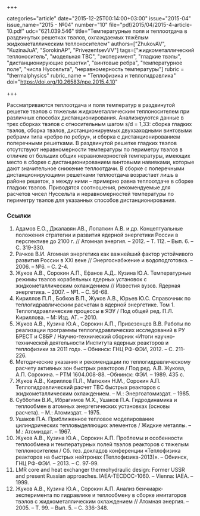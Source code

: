 +++

categories="article"
date="2015-12-25T00:14:00+03:00"
issue="2015-04"
issue_name="2015 - №04"
number="10"
file="pdf/2015/04/2015-4-article-10.pdf"
udc="621.039.546"
title="Температурные поля и теплоотдача в раздвинутых решетках твэлов, охлаждаемых тяжёлым жидкометаллическим теплоносителем"
authors=["ZhukovAV", "KuzinaJuA", "SorokinAP", "PrivezentsevVV"]
tags=["жидкометаллический теплоноситель", "модельная ТВС", "эксперимент", "гладкие твэлы", "дистанционирующие решетки", "винтовые ребра", "температурное поле", "числа Нуссельта", "неравномерность температуры"]
rubric = "thermalphysics"
rubric_name = "Теплофизика и теплогидравлика"
doi="https://doi.org/10.26583/npe.2015.4.10"

+++

Рассматриваются теплоотдача и поля температур в раздвинутой решетке твэлов с тяжелым жидкометаллическим теплоносителем при различных способах дистанционирования. Анализируются данные в трех сборках твэлов с относительным шагом s/d = 1,33: сборка гладких твэлов, сборка твэлов, дистанционируемых двухзаходными винтовыми ребрами типа «ребро по ребру», и сборка с дистанционированием поперечными решетками. В раздвинутой решетке гладких твэлов отсутствуют неравномерности температуры по периметру твэлов в отличие от больших общих неравномерностей температуры, имеющих место в сборке с дистанционированием винтовыми навивками, которые дают значительное снижение теплоотдачи. В сборке с поперечными дистанционирующими решетками теплоотдача возрастает лишь в районе решеток, а между ними – примерно равна теплоотдаче в сборке гладких твэлов. Приводятся соотношения, рекомендуемые для расчетов чисел Нуссельта и неравномерностей температуры по периметру твэлов для указанных способов дистанционирования.

### Ссылки

1. Адамов Е.О., Джалавян АВ., Лопаткин А.В. и др. Концептуальные положения стратегии и развития ядерной энергетики России в перспективе до 2100 г. // Атомная энергия. – 2012. – Т. 112. – Вып. 6. – С. 319-330.
2. Рачков В.И. Атомная энергетика как важнейший фактор устойчивого развития России в XXI веке // Энергоснабжение и водоподготовка. – 2006. – №6. – С. 2-4.
3. Жуков А.В., Сорокин А.П., Ефанов А.Д.. Кузина Ю.А. Температурные режимы твэлов корабельных ядерных установок с жидкометаллическим охлаждением // Известия вузов. Ядерная энергетика. – 2007. – №1. – С. 56-68.
4. Кириллов П.Л., Бобков В.П., Жуков А.В., Юрьев Ю.С. Справочник по теплогидравлическим расчетам в ядерной энергетике. Том 1. Теплогидравлические процессы в ЯЭУ / Под общей ред. П.Л. Кириллова. – М: Изд. АТ. – 2010.
5. Жуков А.В., Кузина Ю.А., Сорокин А.П., Привезенцев В.В. Работы по реализации программы теплогидравлических исследований в РУ БРЕСТ и СВБР / Научно-технический сборник «Итоги научно-технической деятельности Института ядерных реакторов и теплофизики за 2011 год». – Обнинск: ГНЦ РФ-ФЭИ, 2012. – С. 211-226.
6. Методические указания и рекомендации по теплогидравлическому расчету активных зон быстрых реакторов / Под ред. А.В. Жукова, А.П. Сорокина. – РТМ 1604.008-88. –Обнинск: ФЭИ. – 1989. 435 с.
7. Жуков А.В., Кириллов П.Л., Матюхин Н.М., Сорокин А.П. Теплогидравлический расчет ТВС быстрых реакторов с жидкометаллическим охлаждением. – М.: Энергоатомиздат. – 1985.
8. Субботин В.И., Ибрагимов М.Х., Ушаков П.А. Гидродинамика и теплообмен в атомных энергетических установках (основы расчета). – М.: Атомиздат. – 1975.
9. Ушаков П.А. Приближенное тепловое моделирование цилиндрических тепловыделяющих элементов / Жидкие металлы. – М.: Атомиздат. – 1967.
10. Жуков А.В., Кузина Ю.А., Сорокин А.П. Проблемы и особенности теплообмена и температурных полей твэлов реакторов с тяжелым теплоносителем / Сб. тез. докладов конференции «Теплофизика реакторов на быстрых нейтронах (Теплофизика-2013)». – Обнинск, ГНЦ РФ-ФЭИ. – 2013. – C. 97-99.
11. LMR core and heat exchanger thermohydraulic design: Former USSR and present Russian approaches. IAEA-TECDOC-1060. – Vienna: IAEA. – 1999.
12. Жуков А.В., Кузина Ю.А., Сорокин А.П. Анализ бенчмарк-эксперимента по гидравлике и теплообмену в сборке имитаторов твэлов с жидкометаллическим охлаждением // Атомная энергия. – 2005. – Т. 99. – Вып. 5. – С. 336-348.